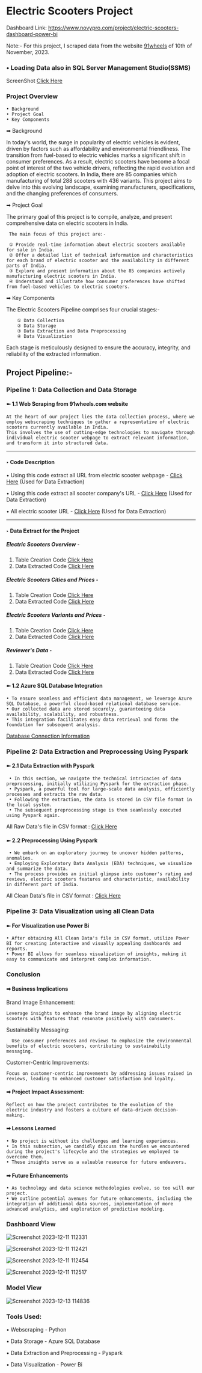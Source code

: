 # Electric Scooters Project
Dashboard Link: https://www.novypro.com/project/electric-scooters-dashboard-power-bi

Note:- For this project, I scraped data from the website [91wheels](https://www.91wheels.com/electric-scooters) of 10th of November, 2023.

### • Loading Data also in SQL Server Management Studio(SSMS)
ScreenShot [Click Here](https://github.com/Saquibtechlotraining/Electric_Scooters_Project/blob/main/Screenshots/Load_Data_in_SQL(SSMS).png)

###  Project Overview
    • Background 
    • Project Goal
    • Key Components

➡  Background

In today's world, the surge in popularity of electric vehicles is evident, driven by factors such as affordability and environmental friendliness. The transition from fuel-based to electric vehicles marks a significant shift in consumer preferences. As a result, electric scooters have become a focal point of interest of the two vehicle drivers, reflecting the rapid evolution and adoption of electric scooters.
In India, there are 85 companies which manufacturing of total 288 scooters with 436 variants. This project aims to delve into this evolving landscape, examining manufacturers, specifications, and the changing preferences of consumers.

➡ Project Goal

The primary goal of this project is to compile, analyze, and present comprehensive data on electric scooters in India.
     
     The main focus of this project are:-

     ① Provide real-time information about electric scooters available for sale in India.
     ② Offer a detailed list of technical information and characteristics for each brand of electric scooter and the availability in different parts of India.
     ③ Explore and present information about the 85 companies actively manufacturing electric scooters in India.
     ④ Understand and illustrate how consumer preferences have shifted from fuel-based vehicles to electric scooters.

➡ Key Components

The Electric Scooters Pipeline comprises four crucial stages:-
        
        ① Data Collection
        ② Data Storage
        ③ Data Extraction and Data Preprocessing 
        ④ Data Visualization

Each stage is meticulously designed to ensure the accuracy, integrity, and reliability of the extracted information.

## Project Pipeline:-

### Pipeline 1: Data Collection and Data Storage

#### ➼ 1.1 Web Scraping from 91wheels.com website
    At the heart of our project lies the data collection process, where we employ webscraping techniques to gather a representative of electric scooters currently available in India. 
    This involves the use of cutting-edge technologies to navigate through individual electric scooter webpage to extract relevant information, and transform it into structured data.

-------------------------------------------------------------------------------------------------------------------------------------------------      
#### ‣ Code Description                        

• Using this code extract all URL from electric scooter webpage  - [Click Here](https://github.com/Saquibtechlotraining/Electric_Scooters_Project/blob/main/url_extract_company_wise.py)  (Used for Data Extraction)

• Using this code extract all scooter company's URL - [Click Here](https://github.com/Saquibtechlotraining/Electric_Scooters_Project/blob/main/company_wise_url.py)  (Used for Data Extraction)

• All electric scooter URL          -  [Click Here](https://github.com/Saquibtechlotraining/Electric_Scooters_Project/blob/main/ALL_EVs_URLS.py)  (Used for Data Extraction)

------------------------------------------------------------------------------------------------------------------------------------------------------------------

#### ‣ Data Extract for the Project 

##### Electric Scooters Overview ⁃
1) Table Creation Code [Click Here](https://github.com/Saquibtechlotraining/Electric_Scooters_Project/blob/main/table_Overview.py)
2) Data Extracted Code [Click Here](https://github.com/Saquibtechlotraining/Electric_Scooters_Project/blob/main/EVs_Overview.py)

##### Electric Scooters Cities and Prices ⁃
1) Table Creation Code [Click Here](https://github.com/Saquibtechlotraining/Electric_Scooters_Project/blob/main/table_EVs_cities_and_prices.py)
2) Data Extracted Code [Click Here](https://github.com/Saquibtechlotraining/Electric_Scooters_Project/blob/main/EVs_cities_and_prices.py)

##### Electric Scooters Variants and Prices ⁃
1) Table Creation Code [Click Here](https://github.com/Saquibtechlotraining/Electric_Scooters_Project/blob/main/table_EVs_variant_and_prices.py)
2) Data Extracted Code [Click Here](https://github.com/Saquibtechlotraining/Electric_Scooters_Project/blob/main/EVs_variant_and_prices.py)

##### Reviewer's Data ⁃
1) Table Creation Code [Click Here](https://github.com/Saquibtechlotraining/Electric_Scooters_Project/blob/main/table_EVs_Reviewer's_data.py)
2) Data Extracted Code [Click Here](https://github.com/Saquibtechlotraining/Electric_Scooters_Project/blob/main/EVs_Reviwer's_data.py)

#### ➼ 1.2 Azure SQL Database Integration
    • To ensure seamless and efficient data management, we leverage Azure SQL Database, a powerful cloud-based relational database service. 
    • Our collected data are stored securely, guaranteeing data availability, scalability, and robustness.
    • This integration facilitates easy data retrieval and forms the foundation for subsequent analysis.
[Database Connection Information](https://github.com/Saquibtechlotraining/Electric_Scooters_Project/blob/main/My%20Azure%20resource_group_admin_%26password.txt)

### Pipeline 2: Data Extraction and Preprocessing Using Pyspark

#### ➼ 2.1 Data Extraction with Pyspark
     • In this section, we navigate the technical intricacies of data preprocessing, initially utilizing Pyspark for the extraction phase. 
     • Pyspark, a powerful tool for large-scale data analysis, efficiently processes and extracts the raw data. 
     • Following the extraction, the data is stored in CSV file format in the local system.
     • The subsequent preprocessing stage is then seamlessly executed using Pyspark again.

All Raw Data's file in CSV format : [Click Here](https://github.com/Saquibtechlotraining/Electric_Scooters_Project/tree/main/All_Raw_Data)
     
#### ➼ 2.2 Preprocessing Using Pyspark 
     • We embark on an exploratory journey to uncover hidden patterns, anomalies.
     • Employing Exploratory Data Analysis (EDA) techniques, we visualize and summarize the data. 
     • The process provides an initial glimpse into customer's rating and reviews, electric scooters features and characteristic, availability in different part of India.

All Clean Data's file in CSV format : [Click Here](https://github.com/Saquibtechlotraining/Electric_Scooters_Project/tree/main/All_Clean_Data)

### Pipeline 3: Data Visualization using all Clean Data

#### ➼ For Visualization use Power Bi
    • After obtaining All Clean Data's file in CSV format, utilize Power BI for creating interactive and visually appealing dashboards and reports.
    • Power BI allows for seamless visualization of insights, making it easy to communicate and interpret complex information.

### Conclusion

#### ➡ Business Implications

Brand Image Enhancement:
 
    Leverage insights to enhance the brand image by aligning electric scooters with features that resonate positively with consumers.

Sustainability Messaging:
      
      Use consumer preferences and reviews to emphasize the environmental benefits of electric scooters, contributing to sustainability messaging.

Customer-Centric Improvements:

    Focus on customer-centric improvements by addressing issues raised in reviews, leading to enhanced customer satisfaction and loyalty.

#### ➡  Project Impact Assessment:
    Reflect on how the project contributes to the evolution of the electric industry and fosters a culture of data-driven decision-making.

#### ➡ Lessons Learned
    • No project is without its challenges and learning experiences. 
    • In this subsection, we candidly discuss the hurdles we encountered during the project's lifecycle and the strategies we employed to overcome them.
    • These insights serve as a valuable resource for future endeavors.

#### ➡ Future Enhancements
    • As technology and data science methodologies evolve, so too will our project.
    • We outline potential avenues for future enhancements, including the integration of additional data sources, implementation of more advanced analytics, and exploration of predictive modeling.
    

### Dashboard View

![Screenshot 2023-12-11 112331](https://github.com/Saquibtechlotraining/image-added-readme/assets/91885135/e1fd668f-d702-4cc3-a47e-5065d516fb4b)

![Screenshot 2023-12-11 112421](https://github.com/Saquibtechlotraining/image-added-readme/assets/91885135/d79f5733-64d1-46bb-9936-1caa1d475fbf)

![Screenshot 2023-12-11 112454](https://github.com/Saquibtechlotraining/image-added-readme/assets/91885135/57c3cd64-3cf5-4658-a67f-2b9ae49b334f)

![Screenshot 2023-12-11 112517](https://github.com/Saquibtechlotraining/image-added-readme/assets/91885135/2bb40cd4-56be-4567-9888-7ed69f9bfdee)

### Model View 

![Screenshot 2023-12-13 114836](https://github.com/Saquibtechlotraining/image-added-readme/assets/91885135/a3ccadc7-2826-4bb2-9a35-c44e79b1f846)

### Tools Used:
• Webscraping - Python

• Data Storage - Azure SQL Database

• Data Extraction and Preprocessing - Pyspark

• Data Visualization - Power Bi
